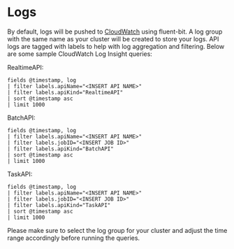 # Logs

By default, logs will be pushed to [CloudWatch](https://us-west-2.console.aws.amazon.com/cloudwatch/home) using fluent-bit. A log group with the same name as your cluster will be created to store your logs. API logs are tagged with labels to help with log aggregation and filtering. Below are some sample CloudWatch Log Insight queries:

RealtimeAPI:

```text
fields @timestamp, log
| filter labels.apiName="<INSERT API NAME>"
| filter labels.apiKind="RealtimeAPI"
| sort @timestamp asc
| limit 1000
```

BatchAPI:

```text
fields @timestamp, log
| filter labels.apiName="<INSERT API NAME>"
| filter labels.jobID="<INSERT JOB ID>"
| filter labels.apiKind="BatchAPI"
| sort @timestamp asc
| limit 1000
```

TaskAPI:

```text
fields @timestamp, log
| filter labels.apiName="<INSERT API NAME>"
| filter labels.jobID="<INSERT JOB ID>"
| filter labels.apiKind="TaskAPI"
| sort @timestamp asc
| limit 1000
```

Please make sure to select the log group for your cluster and adjust the time range accordingly before running the queries.
